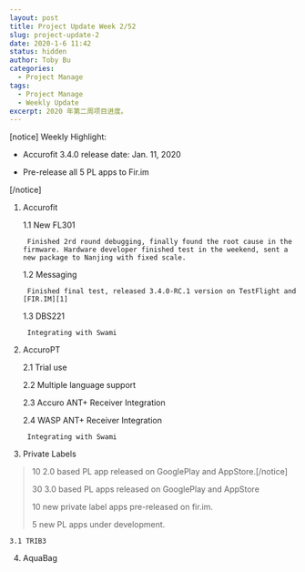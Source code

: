 ```yaml
---
layout: post
title: Project Update Week 2/52
slug: project-update-2
date: 2020-1-6 11:42
status: hidden
author: Toby Bu
categories:
  - Project Manage
tags:
  - Project Manage
  - Weekly Update
excerpt: 2020 年第二周项目进度。
---
```


[notice]
Weekly Highlight:

  -  Accurofit 3.4.0 release date: Jan. 11, 2020

  -  Pre-release all 5 PL apps to Fir.im

[/notice]


1. Accurofit

	1.1  New FL301

		Finished 2rd round debugging, finally found the root cause in the firmware. Hardware developer finished test in the weekend, sent a new package to Nanjing with fixed scale.

	1.2 Messaging

		Finished final test, released 3.4.0-RC.1 version on TestFlight and [FIR.IM][1]

	1.3 DBS221

		Integrating with Swami

2. AccuroPT

	2.1 Trial use

	2.2 Multiple language support

	2.3 Accuro ANT+ Receiver Integration

	2.4 WASP ANT+ Receiver Integration

		Integrating with Swami

3. Private Labels

> 10 2.0 based PL app released on GooglePlay and AppStore.[/notice]
>
> 30 3.0 based PL apps released on GooglePlay and AppStore
>
> 10 new private label apps pre-released on fir.im.
>
> 5 new PL apps under development.

	3.1 TRIB3

4. AquaBag

[1]: https://fir.im/accurov2

